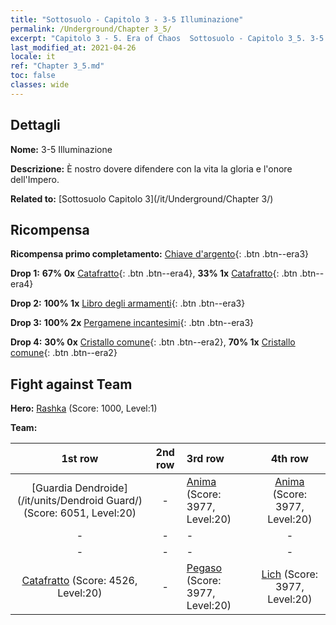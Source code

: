```yaml
---
title: "Sottosuolo - Capitolo 3 - 3-5 Illuminazione"
permalink: /Underground/Chapter 3_5/
excerpt: "Capitolo 3 - 5. Era of Chaos  Sottosuolo - Capitolo 3_5. 3-5 Illuminazione"
last_modified_at: 2021-04-26
locale: it
ref: "Chapter 3_5.md"
toc: false
classes: wide
---
```


## Dettagli

 **Nome:** 3-5 Illuminazione

 **Descrizione:** È nostro dovere difendere con la vita la gloria e l'onore dell'Impero.

 **Related to:** [Sottosuolo Capitolo 3](/it/Underground/Chapter 3/)

## Ricompensa

 **Ricompensa primo completamento:** [Chiave d'argento](/ItemsIT/con_693/){: .btn .btn--era3}

 **Drop 1:** **67% 0x** [Catafratto](/ItemsIT/unt_195/){: .btn .btn--era4}, **33% 1x** [Catafratto](/ItemsIT/unt_195/){: .btn .btn--era4}

 **Drop 2:** **100% 1x** [Libro degli armamenti](/ItemsIT/mat_18/){: .btn .btn--era3}

 **Drop 3:** **100% 2x** [Pergamene incantesimi](/ItemsIT/con_694/){: .btn .btn--era3}

 **Drop 4:** **30% 0x** [Cristallo comune](/ItemsIT/mat_11/){: .btn .btn--era2}, **70% 1x** [Cristallo comune](/ItemsIT/mat_11/){: .btn .btn--era2}


## Fight against Team
 **Hero:** [Rashka](/it/heroes/Rashka/) (Score: 1000, Level:1)

 **Team:**


  | 1st row | 2nd row | 3rd row | 4th row |
  |:----:|:----:|:----|:----:|
  | [Guardia Dendroide](/it/units/Dendroid Guard/) (Score: 6051, Level:20)  | - | [Anima](/it/units/Wight/) (Score: 3977, Level:20)  | [Anima](/it/units/Wight/) (Score: 3977, Level:20)  |
  | - | - | - | - |
  | - | - | - | - |
  | [Catafratto](/it/units/Cavalier/) (Score: 4526, Level:20)  | - | [Pegaso](/it/units/Pegasus/) (Score: 3977, Level:20)  | [Lich](/it/units/Lich/) (Score: 3977, Level:20)  |


